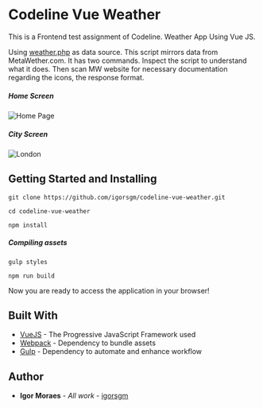 # Codeline Vue Weather

This is a Frontend test assignment of Codeline. Weather App Using Vue JS.

Using [weather.php](https://github.com/igorsgm/codeline-vue-weather/blob/master/public/weather.php) as data source. This script mirrors data from MetaWether.com. It has two commands. Inspect the script to understand what it does. Then scan MW website for necessary documentation regarding the icons, the response format.

##### Home Screen

![Home Page](https://raw.githubusercontent.com/igorsgm/vue-weather/master/images/home.png)


##### City Screen
![London](https://raw.githubusercontent.com/igorsgm/vue-weather/master/images/london.png)

## Getting Started and Installing

```
git clone https://github.com/igorsgm/codeline-vue-weather.git

cd codeline-vue-weather

npm install
```

##### Compiling assets

```
gulp styles

npm run build
```

Now you are ready to access the application in your browser! 

## Built With

* [VueJS](https://vuejs.org/) - The Progressive JavaScript Framework used
* [Webpack](https://webpack.js.org/) - Dependency to bundle assets 
* [Gulp](https://gulpjs.com/) - Dependency to automate and enhance workflow

## Author

* **Igor Moraes** - *All work* - [igorsgm](https://github.com/igorsgm)
